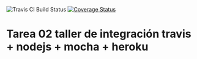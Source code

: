 ![Travis CI Build Status](https://travis-ci.org/IIC3103-TI/taller_integracion_02.svg?branch=master)
[![Coverage Status](https://coveralls.io/repos/github/IIC3103-TI/taller_integracion_02/badge.svg?branch=master)](https://coveralls.io/github/IIC3103-TI/taller_integracion_02?branch=master)

# Tarea 02 taller de integración travis + nodejs + mocha + heroku
